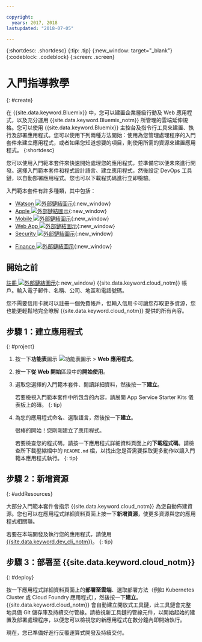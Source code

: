 ```yaml
---

copyright:
  years: 2017, 2018
lastupdated: "2018-07-05"

---
```


{:shortdesc: .shortdesc}
{:tip: .tip}
{:new_window: target="_blank"}
{:codeblock: .codeblock}
{:screen: .screen}

# 入門指導教學
{: #create}

在 {{site.data.keyword.Bluemix}} 中，您可以建置企業層級行動及 Web 應用程式，以及充分運用 {{site.data.keyword.Bluemix_notm}} 所管理的雲端延伸規格。您可以使用 {{site.data.keyword.Bluemix}} 主控台及指令行工具來建置、執行及部署應用程式。您可以使用下列兩種方法開始：使用為您管理處理程序的入門套件來建立應用程式，或者如果您知道想要的項目，則使用所需的資源來建置應用程式。
{:shortdesc}

您可以使用入門範本套件來快速開始處理您的應用程式，並準備它以便未來進行開發。選擇入門範本套件和程式設計語言、建立應用程式，然後設定 DevOps 工具鏈，以自動部署應用程式。您也可以下載程式碼進行立即檢驗。

入門範本套件有許多種類，其中包括：

* [Watson ![外部鏈結圖示](../icons/launch-glyph.svg "外部鏈結圖示")](https://console.bluemix.net/developer/watson){:new_window}
* [Apple ![外部鏈結圖示](../icons/launch-glyph.svg "外部鏈結圖示")](https://console.bluemix.net/developer/appledevelopment){:new_window}
* [Mobile ![外部鏈結圖示](../icons/launch-glyph.svg "外部鏈結圖示")](https://console.bluemix.net/developer/mobile){:new_window}
* [Web App ![外部鏈結圖示](../icons/launch-glyph.svg "外部鏈結圖示")](https://console.bluemix.net/developer/appservice){:new_window}
* [Security ![外部鏈結圖示](../icons/launch-glyph.svg "外部鏈結圖示")](https://console.bluemix.net/developer/security){:new_window}
<!--* [Watson Data Platform developer console](https://console.bluemix.net/developer/dataplatform)-->
* [Finance ![外部鏈結圖示](../icons/launch-glyph.svg "外部鏈結圖示")](https://console.bluemix.net/developer/finance){:new_window}

## 開始之前

[註冊 ![外部鏈結圖示](../icons/launch-glyph.svg "外部鏈結圖示")](https://console.bluemix.net){: new_window} {{site.data.keyword.cloud_notm}} 帳戶。輸入電子郵件、名稱、公司、地區和電話號碼。

您不需要信用卡就可以註冊一個免費帳戶，但輸入信用卡可讓您存取更多資源，您也能更輕鬆地完全瞭解 {{site.data.keyword.cloud_notm}} 提供的所有內容。

## 步驟 1：建立應用程式
{: #project}

1. 按一下**功能表**圖示 ![功能表圖示](../icons/icon_hamburger.svg) > **Web 應用程式**。

2. 按一下**從 Web 開始**區段中的**開始使用**。

3. 選取您選擇的入門範本套件、閱讀詳細資料，然後按一下**建立**。

   若要檢視入門範本套件中所包含的內容，請展開 App Service Starter Kits 儀表板上的磚。
   {: tip}

4. 為您的應用程式命名、選取語言，然後按一下**建立**。

   很棒的開始！您剛剛建立了應用程式。

   若要檢查您的程式碼，請按一下應用程式詳細資料頁面上的**下載程式碼**。請檢查所下載壓縮檔中的 `README.md` 檔，以找出您是否需要採取更多動作以讓入門範本應用程式執行。
   {: tip}

## 步驟 2：新增資源
{: #addResources}

大部分入門範本套件會指示 {{site.data.keyword.cloud_notm}} 為您自動佈建資源。您也可以在應用程式詳細資料頁面上按一下**新增資源**，使更多資源與您的應用程式相關聯。

若要在本端開發及執行您的應用程式，請使用 [{{site.data.keyword.dev_cli_notm}}](../cli/idt/index.html)。
{: tip}

## 步驟 3：部署至 {{site.data.keyword.cloud_notm}}
{: #deploy}

按一下應用程式詳細資料頁面上的**部署至雲端**、選取部署方法（例如 Kubernetes Cluster 或 Cloud Foundry 應用程式），然後按一下**建立**。{{site.data.keyword.cloud_notm}} 會自動建立開放式工具鏈，此工具鏈會完整地具備 Git 儲存庫及持續交付管線。請檢視新工具鏈的管線元件，以開始起始的建置及部署處理程序，以便您可以檢視您的新應用程式在數分鐘內即開始執行。

現在，您已準備好進行反覆運算式開發及持續交付。
